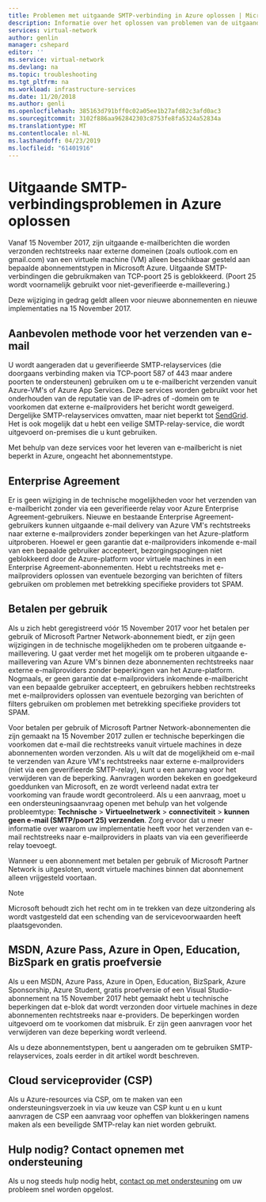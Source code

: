 ```yaml
---
title: Problemen met uitgaande SMTP-verbinding in Azure oplossen | Microsoft Docs
description: Informatie over het oplossen van problemen van de uitgaande SMTP-verbinding in Azure.
services: virtual-network
author: genlin
manager: cshepard
editor: ''
ms.service: virtual-network
ms.devlang: na
ms.topic: troubleshooting
ms.tgt_pltfrm: na
ms.workload: infrastructure-services
ms.date: 11/20/2018
ms.author: genli
ms.openlocfilehash: 385163d791bff0c02a05ee1b27afd82c3afd0ac3
ms.sourcegitcommit: 3102f886aa962842303c8753fe8fa5324a52834a
ms.translationtype: MT
ms.contentlocale: nl-NL
ms.lasthandoff: 04/23/2019
ms.locfileid: "61401916"
---
```

# <a name="troubleshoot-outbound-smtp-connectivity-issues-in-azure"></a>Uitgaande SMTP-verbindingsproblemen in Azure oplossen

Vanaf 15 November 2017, zijn uitgaande e-mailberichten die worden verzonden rechtstreeks naar externe domeinen (zoals outlook.com en gmail.com) van een virtuele machine (VM) alleen beschikbaar gesteld aan bepaalde abonnementstypen in Microsoft Azure. Uitgaande SMTP-verbindingen die gebruikmaken van TCP-poort 25 is geblokkeerd. (Poort 25 wordt voornamelijk gebruikt voor niet-geverifieerde e-maillevering.)

Deze wijziging in gedrag geldt alleen voor nieuwe abonnementen en nieuwe implementaties na 15 November 2017.

## <a name="recommended-method-of-sending-email"></a>Aanbevolen methode voor het verzenden van e-mail
U wordt aangeraden dat u geverifieerde SMTP-relayservices (die doorgaans verbinding maken via TCP-poort 587 of 443 maar andere poorten te ondersteunen) gebruiken om u te e-mailbericht verzenden vanuit Azure-VM's of Azure App Services. Deze services worden gebruikt voor het onderhouden van de reputatie van de IP-adres of -domein om te voorkomen dat externe e-mailproviders het bericht wordt geweigerd. Dergelijke SMTP-relayservices omvatten, maar niet beperkt tot [SendGrid](https://sendgrid.com/partners/azure/). Het is ook mogelijk dat u hebt een veilige SMTP-relay-service, die wordt uitgevoerd on-premises die u kunt gebruiken.

Met behulp van deze services voor het leveren van e-mailbericht is niet beperkt in Azure, ongeacht het abonnementstype.

## <a name="enterprise-agreement"></a>Enterprise Agreement
Er is geen wijziging in de technische mogelijkheden voor het verzenden van e-mailbericht zonder via een geverifieerde relay voor Azure Enterprise Agreement-gebruikers. Nieuwe en bestaande Enterprise Agreement-gebruikers kunnen uitgaande e-mail delivery van Azure VM's rechtstreeks naar externe e-mailproviders zonder beperkingen van het Azure-platform uitproberen. Hoewel er geen garantie dat e-mailproviders inkomende e-mail van een bepaalde gebruiker accepteert, bezorgingspogingen niet geblokkeerd door de Azure-platform voor virtuele machines in een Enterprise Agreement-abonnementen. Hebt u rechtstreeks met e-mailproviders oplossen van eventuele bezorging van berichten of filters gebruiken om problemen met betrekking specifieke providers tot SPAM.

## <a name="pay-as-you-go"></a>Betalen per gebruik
Als u zich hebt geregistreerd vóór 15 November 2017 voor het betalen per gebruik of Microsoft Partner Network-abonnement biedt, er zijn geen wijzigingen in de technische mogelijkheden om te proberen uitgaande e-maillevering. U gaat verder met het mogelijk om te proberen uitgaande e-maillevering van Azure VM's binnen deze abonnementen rechtstreeks naar externe e-mailproviders zonder beperkingen van het Azure-platform. Nogmaals, er geen garantie dat e-mailproviders inkomende e-mailbericht van een bepaalde gebruiker accepteert, en gebruikers hebben rechtstreeks met e-mailproviders oplossen van eventuele bezorging van berichten of filters gebruiken om problemen met betrekking specifieke providers tot SPAM.

Voor betalen per gebruik of Microsoft Partner Network-abonnementen die zijn gemaakt na 15 November 2017 zullen er technische beperkingen die voorkomen dat e-mail die rechtstreeks vanuit virtuele machines in deze abonnementen worden verzonden. Als u wilt dat de mogelijkheid om e-mail te verzenden van Azure VM's rechtstreeks naar externe e-mailproviders (niet via een geverifieerde SMTP-relay), kunt u een aanvraag voor het verwijderen van de beperking. Aanvragen worden bekeken en goedgekeurd goeddunken van Microsoft, en ze wordt verleend nadat extra ter voorkoming van fraude wordt gecontroleerd. Als u een aanvraag, moet u een ondersteuningsaanvraag openen met behulp van het volgende probleemtype: **Technische** > **Virtueelnetwerk** > **connectiviteit** > **kunnen geen e-mail (SMTP/poort 25) verzenden**. Zorg ervoor dat u meer informatie over waarom uw implementatie heeft voor het verzenden van e-mail rechtstreeks naar e-mailproviders in plaats van via een geverifieerde relay toevoegt.

Wanneer u een abonnement met betalen per gebruik of Microsoft Partner Network is uitgesloten, wordt virtuele machines binnen dat abonnement alleen vrijgesteld voortaan.

> [!NOTE]
> Microsoft behoudt zich het recht om in te trekken van deze uitzondering als wordt vastgesteld dat een schending van de servicevoorwaarden heeft plaatsgevonden.

## <a name="msdn-azure-pass-azure-in-open-education-bizspark-and-free-trial"></a>MSDN, Azure Pass, Azure in Open, Education, BizSpark en gratis proefversie
Als u een MSDN, Azure Pass, Azure in Open, Education, BizSpark, Azure Sponsorship, Azure Student, gratis proefversie of een Visual Studio-abonnement na 15 November 2017 hebt gemaakt hebt u technische beperkingen dat e-blok dat wordt verzonden door virtuele machines in deze abonnementen rechtstreeks naar e-providers. De beperkingen worden uitgevoerd om te voorkomen dat misbruik. Er zijn geen aanvragen voor het verwijderen van deze beperking wordt verleend.

Als u deze abonnementstypen, bent u aangeraden om te gebruiken SMTP-relayservices, zoals eerder in dit artikel wordt beschreven.

## <a name="cloud-service-provider-csp"></a>Cloud serviceprovider (CSP)

Als u Azure-resources via CSP, om te maken van een ondersteuningsverzoek in via uw keuze van CSP kunt u en u kunt aanvragen de CSP een aanvraag voor opheffen van blokkeringen namens maken als een beveiligde SMTP-relay kan niet worden gebruikt.

## <a name="need-help-contact-support"></a>Hulp nodig? Contact opnemen met ondersteuning

Als u nog steeds hulp nodig hebt, [contact op met ondersteuning](https://portal.azure.com/?#blade/Microsoft_Azure_Support/HelpAndSupportBlade) om uw probleem snel worden opgelost.

